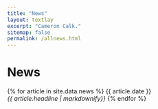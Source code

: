 ```yaml
---
title: "News"
layout: textlay
excerpt: "Cameron Calk."
sitemap: false
permalink: /allnews.html
---
```


# News

{% for article in site.data.news %}
{{ article.date }} <br />
<em>{{ article.headline | markdownify}}</em>
{% endfor %}
